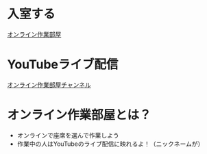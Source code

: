 # 入室する
[オンライン作業部屋](https://online-study-space.web.app)

# YouTubeライブ配信
[オンライン作業部屋チャンネル](https://www.youtube.com/channel/UCXuD2XmPTdpVy7zmwbFVZWg)

# オンライン作業部屋とは？
- オンラインで座席を選んで作業しよう
- 作業中の人はYouTubeのライブ配信に映れるよ！（ニックネームが）
